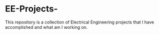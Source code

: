 # EE-Projects-
This repository is a collection of Electrical Engineering projects that I have accomplished and what am I working on.
